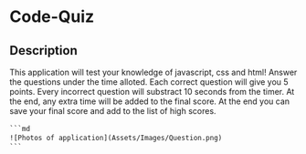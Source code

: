 # Code-Quiz
## Description
This application will test your knowledge of javascript, css and html! Answer the questions under the time alloted. Each correct question will give you 5 points. Every incorrect question will substract 10 seconds from the timer. At the end, any extra time will be added to the final score. At the end you can save your final score and add to the list of high scores.

    ```md
    ![Photos of application](Assets/Images/Question.png)
    ```

